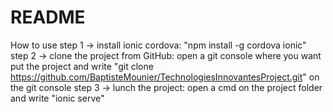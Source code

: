 # README
How to use
step 1 -> install ionic cordova: "npm install -g cordova ionic"
step 2 -> clone the project from GitHub: open a git console where you want put the project and write "git clone https://github.com/BaptisteMounier/TechnologiesInnovantesProject.git" on the git console
step 3 -> lunch the project: open a cmd on the project folder and write "ionic serve"